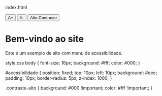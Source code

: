 index.html
<!DOCTYPE html>
<html lang="pt-BR">
<head>
  <meta charset="UTF-8">
  <title>Menu de Acessibilidade</title>
  <link rel="stylesheet" href="style.css">
</head>
<body>
  <div id="acessibilidade">
    <button onclick="aumentarFonte()">A+</button>
    <button onclick="diminuirFonte()">A-</button>
    <button onclick="alternarContraste()">Alto Contraste</button>
  </div>

  <div id="conteudo">
    <h1>Bem-vindo ao site</h1>
    <p>Este é um exemplo de site com menu de acessibilidade.</p>
  </div>

  <script src="script.js"></script>
</body>
</html>

style.css
body {
  font-size: 16px;
  background: #fff;
  color: #000;
}

#acessibilidade {
  position: fixed;
  top: 10px;
  left: 10px;
  background: #eee;
  padding: 10px;
  border-radius: 5px;
  z-index: 1000;
}

.contraste-alto {
  background: #000 !important;
  color: #fff !important;
}
